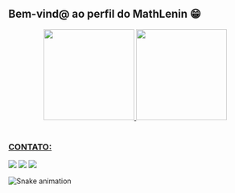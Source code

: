 ## Bem-vind@ ao perfil do MathLenin 😁

 <div align="center">
  <a href="https://github.com/MathLenin">
  <img height="180em" src="https://github-readme-stats.vercel.app/api?username=MathLenin&show_icons=true&theme=tokyonight&include_all_commits=true&count_private=true"/>
  <img height="180em" src="https://github-readme-stats.vercel.app/api/top-langs/?username=MathLenin&layout=compact&langs_count=6&theme=tokyonight"/>
</div>
 
 <br>
 
  ### CONTATO:
 
<div> 
 <a href="https://www.instagram.com/mthlenin/" target="_blank"><img src="https://img.shields.io/badge/-Instagram-%23E4405F?style=for-the-badge&logo=instagram&logoColor=white" target="_blank"></a> 
  <a href = "mailto:matheus.lenin@gmail.com"><img src="https://img.shields.io/badge/-Gmail-%23333?style=for-the-badge&logo=gmail&logoColor=white" target="_blank"></a>
  <a href="https://www.linkedin.com/in/matheus-l%C3%AAnin/" target="_blank"><img src="https://img.shields.io/badge/-LinkedIn-%230077B5?style=for-the-badge&logo=linkedin&logoColor=white" target="_blank"></a> 
 
  ![Snake animation](https://github.com/MathLenin/MathLenin/blob/output/github-contribution-grid-snake.svg)

</div>
